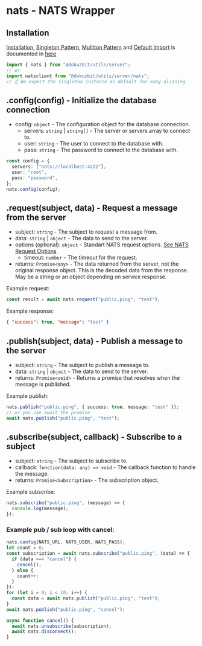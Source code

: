 # nats - NATS Wrapper

## Installation

[Installation](../common.md#installation), [Singleton Pattern](../common.md#singleton-pattern), [Multiton Pattern](../common.md#multiton-pattern) and [Default Import](../common.md#default-import) is documented in [here](../common.md)

```ts
import { nats } from "@dokuzbit/utils/server";
// or
import natsclient from "@dokuzbit/utils/server/nats";
// ☝️ We export the singleton instance as default for easy aliasing
```

## .config(config) - Initialize the database connection

- config: `object` - The configuration object for the database connection.
  - servers: `string` | `string[]` - The server or servers array to connect to.
  - user: `string` - The user to connect to the database with.
  - pass: `string` - The password to connect to the database with.

```ts
const config = {
  servers: ["nats://localhost:4222"],
  user: "root",
  pass: "password",
};
nats.config(config);
```

## .request(subject, data) - Request a message from the server

- subject: `string` - The subject to request a message from.
- data: `string` | `object` - The data to send to the server.
- options (optional): `object` - Standart NATS request options. [See NATS Request Options](https://github.com/nats-io/nats.js/blob/main/core/README.md#requestoptions)
  - timeout: `number` - The timeout for the request.
- returns: `Promise<any>` - The data returned from the server, not the original response object. This is the decoded data from the response. May be a string or an object depending on service response.

Example request:

```ts
const result = await nats.request("public.ping", "test");
```

Example response:

```json
{ "success": true, "message": "test" }
```

## .publish(subject, data) - Publish a message to the server

- subject: `string` - The subject to publish a message to.
- data: `string` | `object` - The data to send to the server.
- returns: `Promise<void>` - Returns a promise that resolves when the message is published.

Example publish:

```ts
nats.publish("public.ping", { success: true, message: "test" });
// or you can await the promise
await nats.publish("public.ping", "test");
```

## .subscribe(subject, callback) - Subscribe to a subject

- subject: `string` - The subject to subscribe to.
- callback: `function(data: any) => void` - The callback function to handle the message.
- returns: `Promise<Subscription>` - The subscription object.

Example subscribe:

```ts
nats.subscribe("public.ping", (message) => {
  console.log(message);
});
```

### Example pub / sub loop with cancel:

```ts
nats.config(NATS_URL, NATS_USER, NATS_PASS);
let count = 0;
const subscription = await nats.subscribe("public.ping", (data) => {
  if (data === "cancel") {
    cancel();
  } else {
    count++;
  }
});
for (let i = 0; i < 10; i++) {
  const data = await nats.publish("public.ping", "test");
}
await nats.publish("public.ping", "cancel");

async function cancel() {
  await nats.unsubscribe(subscription);
  await nats.disconnect();
}
```
